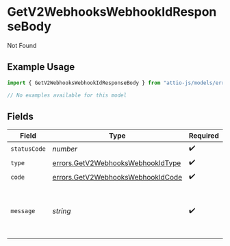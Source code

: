 # GetV2WebhooksWebhookIdResponseBody

Not Found

## Example Usage

```typescript
import { GetV2WebhooksWebhookIdResponseBody } from "attio-js/models/errors";

// No examples available for this model
```

## Fields

| Field                                                                                  | Type                                                                                   | Required                                                                               | Description                                                                            | Example                                                                                |
| -------------------------------------------------------------------------------------- | -------------------------------------------------------------------------------------- | -------------------------------------------------------------------------------------- | -------------------------------------------------------------------------------------- | -------------------------------------------------------------------------------------- |
| `statusCode`                                                                           | *number*                                                                               | :heavy_check_mark:                                                                     | N/A                                                                                    |                                                                                        |
| `type`                                                                                 | [errors.GetV2WebhooksWebhookIdType](../../models/errors/getv2webhookswebhookidtype.md) | :heavy_check_mark:                                                                     | N/A                                                                                    |                                                                                        |
| `code`                                                                                 | [errors.GetV2WebhooksWebhookIdCode](../../models/errors/getv2webhookswebhookidcode.md) | :heavy_check_mark:                                                                     | N/A                                                                                    |                                                                                        |
| `message`                                                                              | *string*                                                                               | :heavy_check_mark:                                                                     | N/A                                                                                    | Webhook with ID "23e42eaf-323a-41da-b5bb-fd67eebda553" was not found.                  |